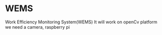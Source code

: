 # WEMS
Work Efficiency Monitoring System(WEMS) 
It will work on openCv platform
we need a camera, raspberry pi
